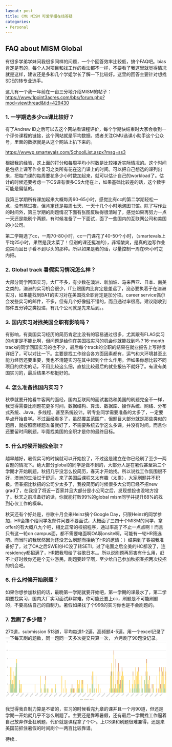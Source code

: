 ```yaml
---
layout: post
title: CMU MISM 可爱学姐在线答疑
categories:
- Personal
---
```


## FAQ about MISM Global
有很多学弟学妹问我很多同样的问题，一个个回答效率比较低，搞个FAQ吧。bias肯定是有的，每个人对项目和找工作的看法都不一样，不要看了我这里就觉得情况就是这样，建议还是多和几个学姐学长了解一下比较好。这里的回答主要针对想找SDE的转专业选手。

这儿有一个我一年前在一亩三分地介绍MISM的帖子：
<https://www.1point3acres.com/bbs/forum.php?mod=viewthread&tid=429430>

### 1. 一学期选多少cs课比较好？
有了Andrew ID之后可以去这个网站看课程评价，每个学期快结束时大家会收到一个评价课程的链接，这个网站就是平均数据。或者关注CMU选课小助手这个公众号，里面的数据就是从这个网站上扒下来的。

<https://wwwp.smartevals.com/SchoolList.aspx?msg=ss3>

根据我的经验，这上面的打分和每周平均小时数是比较接近实际情况的。这个时间是包括上课写作业复习之类所有花在这门课上的时间。可以把自己想选的课列出来，把每门课的每周要花多少小时数加起来，就可以估计自己的workload了。估计的时候还要考虑一下CS课有很多CS大佬在上，如果基础比较差的话，这个数字可能是偏低的。

我第三学期所有课加起来大概每周60-65小时，感觉比有cc的第二学期轻松一点，没有熬过夜，但肯定还是每周七天、一天十几个小时地泡图书馆。除了写作业的时间外，第三学期的刷题情况下面有张图反映得很清晰了，感觉如果再努力一点一天还是能刷个两题，有时候准备了一下面试，面了一些国内的互联网公司和美国的小公司。

第二学期选了cc，一周70-80小时，cc一门课花了40-50个小时，（smartevals上平均25小时，果然是我太菜了！但别的课还挺准的），非常酸爽，是真的边写作业边哭而且日子看不到尽头的那种。所以如果是我的话，尽量控制一周在65小时之内把。

### 2. Global track 暑假实习情况怎么样？
大部分同学回国实习，大厂不多，有少数在澳洲、新加坡、马来西亚、日本、南美之类的，澳洲的实习机会很少，IT业跟国内比肯定是差远了，没必要执着于在澳洲实习，如果能找到BAT的实习对在美国找全职肯定是加分项。career service偶尔会发些实习的邮件，不多，但有几个好像挺不错的，而且通过率很高，建议刚收到邮件五分钟之类投递，有几个公司就是先来后到。。

### 3. 国内实习对找美国全职有影响吗？
有影响，有美国实习经历的简历肯定比没有的容易通过很多，尤其跟有FLAG实习的肯定是不能比啊，但问题是给你在美国找实习的机会你就能找到吗？16-month track的同学回国实习的也不少，最后每个track的全职的结果在就业报告上写得很详细了，可以对比一下。主要是找工作综合各方面因素都有，运气和大环境甚至比能力经历还要重要，我也不清楚实习在其中起到个什么作用。但如果你想比较不同项目的优劣的话，不用比较这么细，直接比较最后的就业报告不就好了。有没有美国实习的，最后结果不都挺好的。

### 4. 怎么准备找国内实习？
秋季就要开始看牛客网的面经，国内互联网的面试套路和美国的刷题完全不一样，我觉得需要比刷题花更多时间，数据结构、算法、数据库、操作系统、网络、分布式系统、Java、多线程、甚至系统设计。转专业同学需要准备的太多了，一定要早点开始自学。不过面经看多了，虽然覆盖范围广，但题目大部分就是那些类似的题目，就按照面经题准备就好了，不需要系统去学这么多课，并没有时间。而且你还要留时间刷题，毕竟找美国的全职才是你的最终目标。

### 5. 什么时候开始找全职？
越早越好，暑假实习的时候就可以开始投了，不过这是建立在你已经刷了至少一两百题的情况下。绝大部分global的同学是做不到的，大部分人是在暑假甚至第三个学期才开始刷题，秋招几乎没怎么投简历，春天才开始找。所以说找工作氛围很不好，澳洲的生活过于舒适，来了美国后课程又太有趣（太累），大家刷题并不积极。但春招比秋招的公司少太多了，我投简历的时候很多大公司已经不招new grad了，在我投了将近一百家并且大部分是小公司之后，发现想投也没地方投了。秋天之前准备好的话，你就能打败99%的global mism同学并提升88%的找到心仪工作的概率。

秋天还有个好处是，谷歌十月会来Heinz搞个Google Day，只限Heinz的同学参加，HR会挨个给同学发邮件问要不要面试，大概面了三四十个MISM的同学，拿offer的有大概八九个吧，相比正常的校招程序，通过率高了不止一点点啊！而且只有这一轮on campus面，都不需要电面啊OA啊onsite啊，可能有一轮HR筛选吧。而当时的我居然因为还没怎么刷题而拒绝了HR的邀请：）结果到了春招我准备好了，过了OA之后SWE的HC没了转SETI，过了电面之后全美的HC都没了，连residency都招满了，HR把我甩给了谷歌日本。。所以说刷题再厉害有什么用，赶不上好时候你还是个无业游民，刷题要趁早啊，至少给自己参加秋招春招两次校招的机会吧。

### 6. 什么时候开始刷题？
如果你想参加秋招的话，最晚第一学期就要开始吧，第一学期的课最水了，第二学期要找实习，国内大厂实习面试非常难，你可能还要上cc，刷题是不可能刷题的，不要高估自己的自制力。暑假如果找了个996的实习你也是不会刷题的。

### 7. 我刷了多少题？
270道，submission 513道，平均每道1-2遍，高频题4-5遍。用一个excel记录了一下每天刷的题数，同一题同一天多次提交只算一次，
六月刷了90题没记录。
<img src="/assets/images/i17.png" width="800"/>

我觉得我自制力算是不错的，实习的时候看完九章的课并且一个月90道，但还是学期一开始就几乎不怎么刷题了。主要还是靠寒暑假，还有最后一学期找工作逼着自己放弃作业狂刷题，代价就是课程拿了个C-。上CS课和刷题很难兼得，还是来美国前抓住暑假的时间刷个一两百比较靠谱。


待续..






